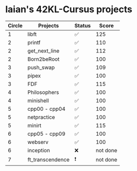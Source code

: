 # laian's 42KL-Cursus projects

|Circle   |Projects         |Status            |Score   |
|---------|-----------------|------------------|--------|
|1        |libft            |:white_check_mark:|125     |
|2        |printf           |:white_check_mark:|110     |
|2        |get_next_line    |:white_check_mark:|112     |
|2        |Born2beRoot      |:white_check_mark:|100     |
|3        |push_swap        |:white_check_mark:|109     |
|3        |pipex            |:white_check_mark:|100     |
|3        |FDF              |:white_check_mark:|115     |
|4        |Philosophers     |:white_check_mark:|100     |
|4        |minishell        |:white_check_mark:|100     |
|5        |cpp00 - cpp04    |:white_check_mark:|100     |
|5        |netpractice      |:white_check_mark:|100     |
|5        |minirt           |:white_check_mark:|115     |
|6        |cpp05 - cpp09    |:white_check_mark:|100     |
|6        |webserv          |:white_check_mark:|100     |
|6        |inception        |:x:               |not done|
|7        |ft_transcendence |:exclamation:     |not done|
